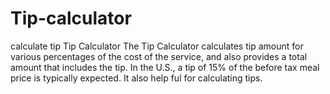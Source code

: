 # Tip-calculator
calculate tip
Tip Calculator The Tip Calculator calculates tip amount for various percentages of the cost of the service, 
and also provides a total amount that includes the tip.
In the U.S., a tip of 15% of the before tax meal price is typically expected.
It also help ful for calculating tips.
